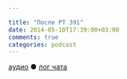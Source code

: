 ```yaml
---

title: "После РТ 391"
date: 2014-05-10T17:39:00+03:00
comments: true
categories: podcast
---
```

[аудио](http://cdn.radio-t.com/rt391post.mp3) ● [лог чата](http://chat.radio-t.com/logs/radio-t-391.html) <audio src="http://cdn.radio-t.com/rt391post.mp3" preload="none">
